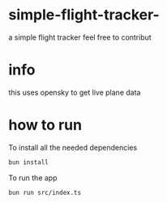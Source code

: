 # simple-flight-tracker-
a simple flight tracker  feel free to contribut


# info 
this uses opensky to get live plane data 



# how to run 

To install all the needed dependencies

```bash
bun install
```

To run the app

```bash
bun run src/index.ts
```

